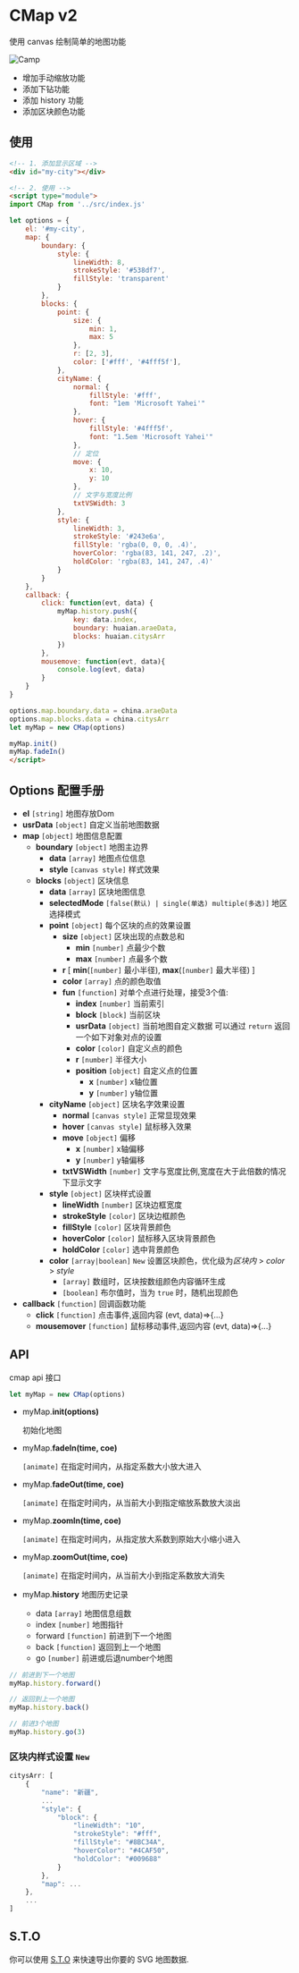 # CMap v2

使用 canvas 绘制简单的地图功能

![Camp](http://wx3.sinaimg.cn/large/9444af88gy1frt7dzrcnvg20m30hp4qq.gif)

- 增加手动缩放功能
- 添加下钻功能
- 添加 history 功能
- 添加区块颜色功能

## 使用

```html
<!-- 1. 添加显示区域 -->
<div id="my-city"></div>

<!-- 2. 使用 -->
<script type="module">
import CMap from '../src/index.js'

let options = {
    el: '#my-city',
    map: {
        boundary: {
            style: {
                lineWidth: 8,
                strokeStyle: '#538df7',
                fillStyle: 'transparent'
            }
        },
        blocks: {
            point: {
                size: {
                    min: 1,
                    max: 5
                }, 
                r: [2, 3],
                color: ['#fff', '#4fff5f'],
            },
            cityName: {
                normal: {
                    fillStyle: '#fff',
                    font: "1em 'Microsoft Yahei'"
                },
                hover: {
                    fillStyle: '#4fff5f',
                    font: "1.5em 'Microsoft Yahei'"
                },
                // 定位
                move: {
                    x: 10,
                    y: 10
                },
                // 文字与宽度比例
                txtVSWidth: 3
            },
            style: {
                lineWidth: 3,
                strokeStyle: '#243e6a',
                fillStyle: 'rgba(0, 0, 0, .4)',
                hoverColor: 'rgba(83, 141, 247, .2)',
                holdColor: 'rgba(83, 141, 247, .4)'
            }
        }
    },
    callback: {
        click: function(evt, data) {
            myMap.history.push({
                key: data.index,
                boundary: huaian.araeData, 
                blocks: huaian.citysArr
            })
        },
        mousemove: function(evt, data){
            console.log(evt, data)
        }
    }
}

options.map.boundary.data = china.araeData
options.map.blocks.data = china.citysArr
let myMap = new CMap(options)

myMap.init()
myMap.fadeIn()
</script>
```



## Options 配置手册

- **el** `[string]` 地图存放Dom
- **usrData** `[object]` 自定义当前地图数据
- **map** `[object]` 地图信息配置
    - **boundary** `[object]` 地图主边界
        - **data** `[array]` 地图点位信息
        - **style** `[canvas style]` 样式效果
    - **blocks** `[object]` 区块信息
        - **data** `[array]` 区块地图信息
        - **selectedMode** `[false(默认) | single(单选) multiple(多选)]` 地区选择模式
        - **point** `[object]` 每个区块的点的效果设置 
            - **size** `[object]` 区块出现的点数总和
                - **min** `[number]` 点最少个数
                - **max** `[number]` 点最多个数
            - **r** [ **min**(`[number]` 最小半径), **max**(`[number]` 最大半径) ]
            - **color** `[array]` 点的颜色取值
            - **fun** `[function]` 对单个点进行处理，接受3个值:
                - **index** `[number]` 当前索引
                - **block** `[block]` 当前区块
                - **usrData** `[object]` 当前地图自定义数据
                可以通过 `return` 返回一个如下对象对点的设置
                - **color** `[color]` 自定义点的颜色
                - **r** `[number]` 半径大小
                - **position** `[object]` 自定义点的位置
                    - **x** `[number]` x轴位置
                    - **y** `[number]` y轴位置
        - **cityName** `[object]` 区块名字效果设置
            - **normal** `[canvas style]` 正常显现效果
            - **hover** `[canvas style]` 鼠标移入效果
            - **move** `[object]` 偏移
                - **x** `[number]` x轴偏移
                - **y** `[number]` y轴偏移
            - **txtVSWidth** `[number]` 文字与宽度比例,宽度在大于此倍数的情况下显示文字
        - **style** `[object]` 区块样式设置
            - **lineWidth** `[number]` 区块边框宽度
            - **strokeStyle** `[color]` 区块边框颜色
            - **fillStyle** `[color]` 区块背景颜色
            - **hoverColor** `[color]` 鼠标移入区块背景颜色
            - **holdColor** `[color]` 选中背景颜色
        - **color** `[array|boolean]` `New` 设置区块颜色，优化级为*区块内* > *color* > *style*
            - `[array]` 数组时，区块按数组颜色内容循环生成
            - `[boolean]` 布尔值时，当为 `true` 时，随机出现颜色
- **callback** `[function]`  回调函数功能
    - **click**  `[function]` 点击事件,返回内容 (evt, data)=>{...}
    - **mousemover** `[function]` 鼠标移动事件,返回内容 (evt, data)=>{...}




## API

cmap api 接口

```javascript
let myMap = new CMap(options)
```

- myMap.**init(options)** 

  初始化地图

- myMap.**fadeIn(time, coe)** 

   `[animate]` 在指定时间内，从指定系数大小放大进入

- myMap.**fadeOut(time, coe)**  

  `[animate]` 在指定时间内，从当前大小到指定缩放系数放大淡出

- myMap.**zoomIn(time, coe)** 

  `[animate]` 在指定时间内，从指定放大系数到原始大小缩小进入

- myMap.**zoomOut(time, coe)**  

  `[animate]` 在指定时间内，从当前大小到指定系数放大消失

- myMap.**history** 地图历史记录

  - data `[array]` 地图信息组数
  - index `[number]` 地图指针
  - forward `[function]` 前进到下一个地图
  - back `[function]` 返回到上一个地图
  - go `[number]` 前进或后退number个地图


```javascript
// 前进到下一个地图
myMap.history.forward()

// 返回到上一个地图
myMap.history.back()

// 前进3个地图
myMap.history.go(3)
```

### 区块内样式设置 `New`
```js
citysArr: [
    {
        "name": "新疆",
        ...
        "style": {
            "block": {
                "lineWidth": "10",
                "strokeStyle": "#fff",
                "fillStyle": "#8BC34A",
                "hoverColor": "#4CAF50",
                "holdColor": "#009688"
            }
        },
        "map": ...
    },
    ...
]
```

## S.T.O

你可以使用 [S.T.O](https://github.com/ektx/STO) 来快速导出你要的 SVG 地图数据.